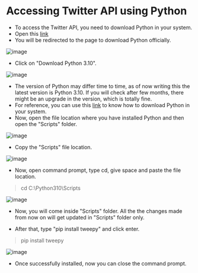 # Accessing Twitter API using Python

- To access the Twitter API, you need to download Python in your system.
- Open this [link](https://www.python.org/downloads/)
- You will be redirected to the page to download Python officially.

![image](https://user-images.githubusercontent.com/74541810/136787139-d1355743-b211-4f64-b7e5-69699f4cb84a.png)

- Click on "Download Python 3.10". 

![image](https://user-images.githubusercontent.com/74541810/136787209-096add4f-fccd-4a3c-a500-9cfdc5f52a3e.png)

- The version of Python may differ time to time, as of now writing this the latest version is Python 3.10. If you will check after few months, there might be an upgrade in the version, which is totally fine.
- For reference, you can use this [link](https://www.youtube.com/watch?v=1JJ8-sCwDs4) to know how to download Python in your system.
- Now, open the file location where you have installed Python and then open the "Scripts" folder.

![image](https://user-images.githubusercontent.com/74541810/136798314-7418ff03-69ff-4dcd-b4be-a8ba9b52adde.png)

- Copy the "Scripts" file location.

![image](https://user-images.githubusercontent.com/74541810/136798459-e27dfa7c-774d-4e8e-883d-565ca03cfdf5.png)

- Now, open command prompt, type cd, give space and paste the file location.

> cd C:\Python310\Scripts

![image](https://user-images.githubusercontent.com/74541810/136803240-41e6756b-37c7-426d-9c01-8707e81ccf41.png)

- Now, you will come inside "Scripts" folder. All the the changes made from now on will get updated in "Scripts" folder only.

- After that, type "pip install tweepy" and click enter.

> pip install tweepy

![image](https://user-images.githubusercontent.com/74541810/136802784-48ef1bf6-08c4-4a04-954d-094068e9a994.png)

- Once successfully installed, now you can close the command prompt.
